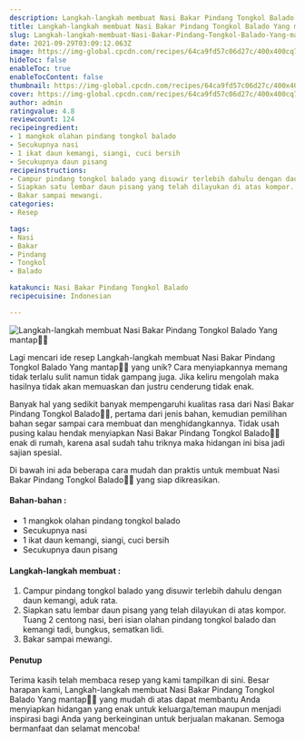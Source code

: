 ```yaml
---
description: Langkah-langkah membuat Nasi Bakar Pindang Tongkol Balado Yang mantap"
title: Langkah-langkah membuat Nasi Bakar Pindang Tongkol Balado Yang mantap
slug: Langkah-langkah-membuat-Nasi-Bakar-Pindang-Tongkol-Balado-Yang-mantap
date: 2021-09-29T03:09:12.063Z
image: https://img-global.cpcdn.com/recipes/64ca9fd57c06d27c/400x400cq70/photo.jpg
hideToc: false
enableToc: true
enableTocContent: false
thumbnail: https://img-global.cpcdn.com/recipes/64ca9fd57c06d27c/400x400cq70/photo.jpg
cover: https://img-global.cpcdn.com/recipes/64ca9fd57c06d27c/400x400cq70/photo.jpg
author: admin
ratingvalue: 4.8
reviewcount: 124
recipeingredient:
- 1 mangkok olahan pindang tongkol balado
- Secukupnya nasi
- 1 ikat daun kemangi, siangi, cuci bersih
- Secukupnya daun pisang
recipeinstructions:
- Campur pindang tongkol balado yang disuwir terlebih dahulu dengan daun kemangi, aduk rata.
- Siapkan satu lembar daun pisang yang telah dilayukan di atas kompor. Tuang 2 centong nasi, beri isian olahan pindang tongkol balado dan kemangi tadi, bungkus, sematkan lidi.
- Bakar sampai mewangi.
categories:
- Resep

tags:
- Nasi
- Bakar
- Pindang
- Tongkol
- Balado

katakunci: Nasi Bakar Pindang Tongkol Balado
recipecuisine: Indonesian

---
```


![Langkah-langkah membuat Nasi Bakar Pindang Tongkol Balado Yang mantap👩‍🍳](https://img-global.cpcdn.com/recipes/64ca9fd57c06d27c/400x400cq70/photo.jpg)

Lagi mencari ide resep Langkah-langkah membuat Nasi Bakar Pindang Tongkol Balado Yang mantap👩‍🍳 yang unik? Cara menyiapkannya memang tidak terlalu sulit namun tidak gampang juga. Jika keliru mengolah maka hasilnya tidak akan memuaskan dan justru cenderung tidak enak.

Banyak hal yang sedikit banyak mempengaruhi kualitas rasa dari Nasi Bakar Pindang Tongkol Balado👩‍🍳, pertama dari jenis bahan, kemudian pemilihan bahan segar sampai cara membuat dan menghidangkannya. Tidak usah pusing kalau hendak menyiapkan Nasi Bakar Pindang Tongkol Balado👩‍🍳 enak di rumah, karena asal sudah tahu triknya maka hidangan ini bisa jadi sajian spesial.

Di bawah ini ada beberapa cara mudah dan praktis untuk membuat Nasi Bakar Pindang Tongkol Balado👩‍🍳 yang siap dikreasikan.

<!--inarticleads1-->

#### Bahan-bahan :

- 1 mangkok olahan pindang tongkol balado
- Secukupnya nasi
- 1 ikat daun kemangi, siangi, cuci bersih
- Secukupnya daun pisang

<!--inarticleads2-->

#### Langkah-langkah membuat :

1. Campur pindang tongkol balado yang disuwir terlebih dahulu dengan daun kemangi, aduk rata.
1. Siapkan satu lembar daun pisang yang telah dilayukan di atas kompor. Tuang 2 centong nasi, beri isian olahan pindang tongkol balado dan kemangi tadi, bungkus, sematkan lidi.
1. Bakar sampai mewangi.

#### Penutup

Terima kasih telah membaca resep yang kami tampilkan di sini. Besar harapan kami, Langkah-langkah membuat Nasi Bakar Pindang Tongkol Balado Yang mantap👩‍🍳 yang mudah di atas dapat membantu Anda menyiapkan hidangan yang enak untuk keluarga/teman maupun menjadi inspirasi bagi Anda yang berkeinginan untuk berjualan makanan. Semoga bermanfaat dan selamat mencoba!